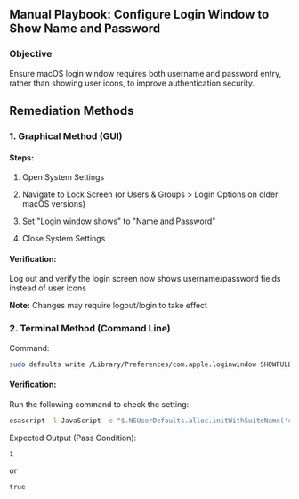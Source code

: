 ## Manual Playbook: Configure Login Window to Show Name and Password
### Objective
Ensure macOS login window requires both username and password entry, rather than showing user icons, to improve authentication security.

## Remediation Methods
### 1. Graphical Method (GUI)
#### Steps:

1. Open System Settings

2. Navigate to Lock Screen (or Users & Groups > Login Options on older macOS versions)

3. Set "Login window shows" to "Name and Password"

4. Close System Settings

#### Verification:

Log out and verify the login screen now shows username/password fields instead of user icons

**Note:** Changes may require logout/login to take effect

### 2. Terminal Method (Command Line)
Command:

```bash
sudo defaults write /Library/Preferences/com.apple.loginwindow SHOWFULLNAME -bool true
```
#### Verification:
Run the following command to check the setting:

```bash
osascript -l JavaScript -e "$.NSUserDefaults.alloc.initWithSuiteName('com.apple.loginwindow').objectForKey('SHOWFULLNAME')"
```
Expected Output (Pass Condition):

```text
1
```
or

```text
true
```